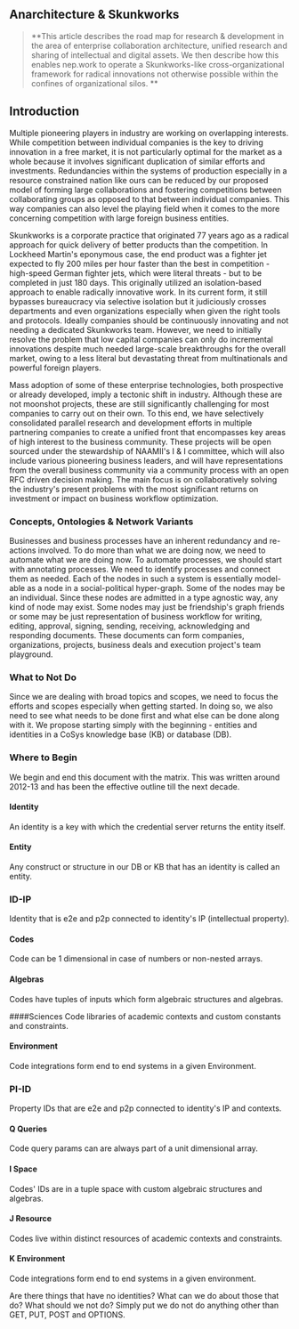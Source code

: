 ## Anarchitecture & Skunkworks


> **This article describes the road map for research & development in the area of enterprise collaboration architecture, unified research and sharing of intellectual and digital assets. We then describe how this enables nep.work to operate a Skunkworks-like cross-organizational framework for radical innovations not otherwise possible within the confines of organizational silos. **

## Introduction

Multiple pioneering players in industry are working on overlapping interests. While competition between individual companies is the key to driving innovation in a free market, it is not particularly optimal for the market as a whole because it involves significant duplication of similar efforts and investments. Redundancies within the systems of production especially in a resource constrained nation like ours can be reduced by our proposed model of forming large collaborations and fostering competitions between collaborating groups as opposed to that between individual companies. This way companies can also level the playing field when it comes to the more concerning competition with large foreign business entities.

Skunkworks is a corporate practice that originated 77 years ago as a radical approach for quick delivery of better products than the competition. In Lockheed Martin's eponymous case, the end product was a fighter jet expected to fly 200 miles per hour faster than the best in competition - high-speed German fighter jets, which were literal threats - but to be completed in just 180 days. This originally utilized an isolation-based approach to enable radically innovative work. In its current form, it still bypasses bureaucracy via selective isolation but it judiciously crosses departments and even organizations especially when given the right tools and protocols. Ideally companies should be continuously innovating and not needing a dedicated Skunkworks team. However, we need to initially resolve the problem that low capital companies can only do incremental innovations despite much needed large-scale breakthroughs for the overall market, owing to a less literal but devastating threat from multinationals and powerful foreign players.

Mass adoption of some of these enterprise technologies, both prospective or already developed, imply a tectonic shift in industry. Although these are not moonshot projects, these are still significantly challenging for most companies to carry out on their own. To this end, we have selectively consolidated parallel research and development efforts in multiple partnering companies to create a unified front that encompasses key areas of high interest to the business community. These projects will be open sourced under the stewardship of NAAMII's I \& I committee, which will also include various pioneering business leaders, and will have representations from the overall business community via a community process with an open RFC driven decision making. The main focus is on collaboratively solving the industry's present problems with the most significant returns on investment or impact on business workflow optimization.

### Concepts, Ontologies & Network Variants

Businesses and business processes have an inherent redundancy and re-actions involved. To do more than what we are doing now, we need to automate what we are doing now. To automate processes, we should start with annotating processes. We need to identify processes and connect them as needed. Each of the nodes in such a system is essentially model-able as a node in a social-political hyper-graph. Some of the nodes may be an individual. Since these nodes are admitted in a type agnostic way, any kind of node may exist. Some nodes may just be friendship's graph friends or some may be just representation of business workflow for writing, editing, approval, signing, sending, receiving, acknowledging and responding documents. These documents can form companies, organizations, projects, business deals and execution project's team playground.

### What to Not Do

Since we are dealing with broad topics and scopes, we need to focus the efforts and scopes especially when getting started. In doing so, we also need to see what needs to be done first and what else can be done along with it. We propose starting simply with the beginning - entities and identities in a CoSys knowledge base (KB) or database (DB).

### Where to Begin

We begin and end this document with the matrix. This was written around 2012-13 and has been the effective outline till the next decade.

#### Identity

An identity is a key with which the credential server returns the entity itself.

#### Entity
  Any construct or structure in our DB or KB that has an identity is called an entity.

### ID-IP
  Identity that is e2e and p2p connected to identity's IP (intellectual property).

#### Codes 
Code can be 1 dimensional in case of numbers or non-nested arrays.

#### Algebras 
Codes have tuples of inputs which form algebraic structures and algebras.

####Sciences 
Code libraries of academic contexts and custom constants and constraints.

#### Environment
Code integrations form end to end systems in a given Environment.

### PI-ID
Property IDs that are e2e and p2p connected to identity's IP and contexts.

#### Q Queries
Code query params can are always part of a unit dimensional array.

#### I Space
Codes' IDs are in a tuple space with custom algebraic structures and algebras.

#### J Resource
Codes live within distinct resources of academic contexts and constraints.

#### K Environment 

Code integrations form end to end systems in a given environment.

Are there things that have no identities? What can we do about those that do? What should we not do? Simply put we do not do anything other than GET, PUT, POST and OPTIONS.
